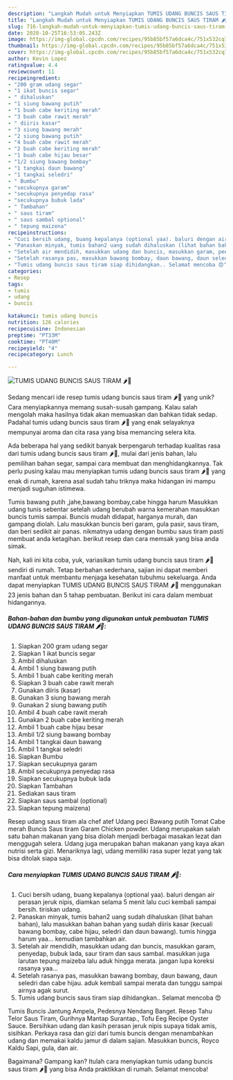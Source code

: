 ```yaml
---
description: "Langkah Mudah untuk Menyiapkan TUMIS UDANG BUNCIS SAUS TIRAM 🌶🍤 yang Menggugah Selera"
title: "Langkah Mudah untuk Menyiapkan TUMIS UDANG BUNCIS SAUS TIRAM 🌶🍤 yang Menggugah Selera"
slug: 716-langkah-mudah-untuk-menyiapkan-tumis-udang-buncis-saus-tiram-yang-menggugah-selera
date: 2020-10-25T16:53:05.243Z
image: https://img-global.cpcdn.com/recipes/95b85bf57a6dca4c/751x532cq70/tumis-udang-buncis-saus-tiram-🌶🍤-foto-resep-utama.jpg
thumbnail: https://img-global.cpcdn.com/recipes/95b85bf57a6dca4c/751x532cq70/tumis-udang-buncis-saus-tiram-🌶🍤-foto-resep-utama.jpg
cover: https://img-global.cpcdn.com/recipes/95b85bf57a6dca4c/751x532cq70/tumis-udang-buncis-saus-tiram-🌶🍤-foto-resep-utama.jpg
author: Kevin Lopez
ratingvalue: 4.4
reviewcount: 11
recipeingredient:
- "200 gram udang segar"
- "1 ikat buncis segar"
- " dihaluskan"
- "1 siung bawang putih"
- "1 buah cabe keriting merah"
- "3 buah cabe rawit merah"
- " diiris kasar"
- "3 siung bawang merah"
- "2 siung bawang putih"
- "4 buah cabe rawit merah"
- "2 buah cabe keriting merah"
- "1 buah cabe hijau besar"
- "1/2 siung bawang bombay"
- "1 tangkai daun bawang"
- "1 tangkai seledri"
- " Bumbu"
- "secukupnya garam"
- "secukupnya penyedap rasa"
- "secukupnya bubuk lada"
- " Tambahan"
- " saus tiram"
- " saus sambal optional"
- " tepung maizena"
recipeinstructions:
- "Cuci bersih udang, buang kepalanya (optional yaa). baluri dengan air perasan jeruk nipis, diamkan selama 5 menit lalu cuci kembali sampai bersih. tiriskan udang."
- "Panaskan minyak, tumis bahan2 uang sudah dihaluskan (lihat bahan bahan), lalu masukkan bahan bahan yang sudah diiris kasar (kecuali bawang bombay, cabe hijau, seledri dan daun bawang). tumis hingga harum yaa... kemudian tambahkan air."
- "Setelah air mendidih, masukkan udang dan buncis, masukkan garam, penyedap, bubuk lada, saur tiram dan saus sambal. masukkan juga larutan tepung maizeba lalu aduk hingga merata. jangan lupa koreksi rasanya yaa..."
- "Setelah rasanya pas, masukkan bawang bombay, daun bawang, daun seledri dan cabe hijau. aduk kembali sampai merata dan tunggu sampai airnya agak surut."
- "Tumis udang buncis saus tiram siap dihidangkan.. Selamat mencoba 😍"
categories:
- Resep
tags:
- tumis
- udang
- buncis

katakunci: tumis udang buncis 
nutrition: 126 calories
recipecuisine: Indonesian
preptime: "PT33M"
cooktime: "PT40M"
recipeyield: "4"
recipecategory: Lunch

---
```



![TUMIS UDANG BUNCIS SAUS TIRAM 🌶🍤](https://img-global.cpcdn.com/recipes/95b85bf57a6dca4c/751x532cq70/tumis-udang-buncis-saus-tiram-🌶🍤-foto-resep-utama.jpg)

Sedang mencari ide resep tumis udang buncis saus tiram 🌶🍤 yang unik? Cara menyiapkannya memang susah-susah gampang. Kalau salah mengolah maka hasilnya tidak akan memuaskan dan bahkan tidak sedap. Padahal tumis udang buncis saus tiram 🌶🍤 yang enak selayaknya mempunyai aroma dan cita rasa yang bisa memancing selera kita.

Ada beberapa hal yang sedikit banyak berpengaruh terhadap kualitas rasa dari tumis udang buncis saus tiram 🌶🍤, mulai dari jenis bahan, lalu pemilihan bahan segar, sampai cara membuat dan menghidangkannya. Tak perlu pusing kalau mau menyiapkan tumis udang buncis saus tiram 🌶🍤 yang enak di rumah, karena asal sudah tahu triknya maka hidangan ini mampu menjadi suguhan istimewa.

Tumis bawang putih ,jahe,bawang bombay,cabe hingga harum Masukkan udang tunis sebentar setelah udang berubah warna kemerahan masukkan buncis tumis sampai. Buncis mudah didapat, harganya murah, dan gampang diolah. Lalu masukkan buncis beri garam, gula pasir, saus tiram, dan beri sedikit air panas. nikmatnya udang dengan bumbu saus tiram pasti membuat anda ketagihan. berikut resep dan cara memsak yang bisa anda simak.


Nah, kali ini kita coba, yuk, variasikan tumis udang buncis saus tiram 🌶🍤 sendiri di rumah. Tetap berbahan sederhana, sajian ini dapat memberi manfaat untuk membantu menjaga kesehatan tubuhmu sekeluarga. Anda dapat menyiapkan TUMIS UDANG BUNCIS SAUS TIRAM 🌶🍤 menggunakan 23 jenis bahan dan 5 tahap pembuatan. Berikut ini cara dalam membuat hidangannya.

<!--inarticleads1-->

##### Bahan-bahan dan bumbu yang digunakan untuk pembuatan TUMIS UDANG BUNCIS SAUS TIRAM 🌶🍤:

1. Siapkan 200 gram udang segar
1. Siapkan 1 ikat buncis segar
1. Ambil  dihaluskan
1. Ambil 1 siung bawang putih
1. Ambil 1 buah cabe keriting merah
1. Siapkan 3 buah cabe rawit merah
1. Gunakan  diiris (kasar)
1. Gunakan 3 siung bawang merah
1. Gunakan 2 siung bawang putih
1. Ambil 4 buah cabe rawit merah
1. Gunakan 2 buah cabe keriting merah
1. Ambil 1 buah cabe hijau besar
1. Ambil 1/2 siung bawang bombay
1. Ambil 1 tangkai daun bawang
1. Ambil 1 tangkai seledri
1. Siapkan  Bumbu
1. Siapkan secukupnya garam
1. Ambil secukupnya penyedap rasa
1. Siapkan secukupnya bubuk lada
1. Siapkan  Tambahan
1. Sediakan  saus tiram
1. Siapkan  saus sambal (optional)
1. Siapkan  tepung maizena)


Resep udang saus tiram ala chef atef Udang peci Bawang putih Tomat Cabe merah Buncis Saus tiram Garam Chicken powder. Udang merupakan salah satu bahan makanan yang bisa diolah menjadi berbagai masakan lezat dan menggugah selera. Udang juga merupakan bahan makanan yang kaya akan nutrisi serta gizi. Menariknya lagi, udang memiliki rasa super lezat yang tak bisa ditolak siapa saja. 

<!--inarticleads2-->

##### Cara menyiapkan TUMIS UDANG BUNCIS SAUS TIRAM 🌶🍤:

1. Cuci bersih udang, buang kepalanya (optional yaa). baluri dengan air perasan jeruk nipis, diamkan selama 5 menit lalu cuci kembali sampai bersih. tiriskan udang.
1. Panaskan minyak, tumis bahan2 uang sudah dihaluskan (lihat bahan bahan), lalu masukkan bahan bahan yang sudah diiris kasar (kecuali bawang bombay, cabe hijau, seledri dan daun bawang). tumis hingga harum yaa... kemudian tambahkan air.
1. Setelah air mendidih, masukkan udang dan buncis, masukkan garam, penyedap, bubuk lada, saur tiram dan saus sambal. masukkan juga larutan tepung maizeba lalu aduk hingga merata. jangan lupa koreksi rasanya yaa...
1. Setelah rasanya pas, masukkan bawang bombay, daun bawang, daun seledri dan cabe hijau. aduk kembali sampai merata dan tunggu sampai airnya agak surut.
1. Tumis udang buncis saus tiram siap dihidangkan.. Selamat mencoba 😍


Tumis Buncis Jantung Ampela, Pedesnya Nendang Banget. Resep Tahu Telor Saus Tiram, Gurihnya Mantap Surantap., Tofu Eeg Recipe Oyster Sauce. Bersihkan udang dan kasih perasan jeruk nipis supaya tidak amis, sisihkan. Perkaya rasa dan gizi dari tumis buncis dengan menambahkan udang dan memakai kaldu jamur di dalam sajian. Masukkan buncis, Royco Kaldu Sapi, gula, dan air. 

Bagaimana? Gampang kan? Itulah cara menyiapkan tumis udang buncis saus tiram 🌶🍤 yang bisa Anda praktikkan di rumah. Selamat mencoba!
